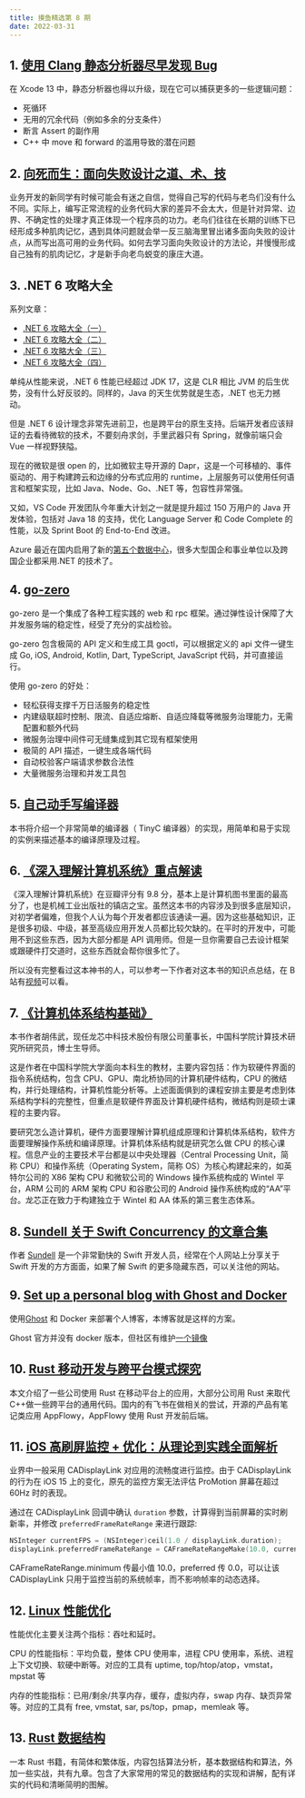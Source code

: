 ```yaml
---
title: 摸鱼精选第 8 期
date: 2022-03-31
---
```



## 1. [使用 Clang 静态分析器尽早发现 Bug](https://mp.weixin.qq.com/s/oGqTGgciaFIgMIKH96Ccng)

在 Xcode 13 中，静态分析器也得以升级，现在它可以捕获更多的一些逻辑问题：

- 死循环
- 无用的冗余代码（例如多余的分支条件）
- 断言 Assert 的副作用
- C++ 中 move 和 forward 的滥用导致的潜在问题

## 2. [向死而生：面向失败设计之道、术、技](https://mp.weixin.qq.com/s/a-RA9hP400qUjcdsXxjSbg)

业务开发的新同学有时候可能会有迷之自信，觉得自己写的代码与老鸟们没有什么不同。实际上，编写正常流程的业务代码大家的差异不会太大，但是针对异常、边界、不确定性的处理才真正体现一个程序员的功力。老鸟们往往在长期的训练下已经形成多种肌肉记忆，遇到具体问题就会举一反三脑海里冒出诸多面向失败的设计点，从而写出高可用的业务代码。如何去学习面向失败设计的方法论，并慢慢形成自己独有的肌肉记忆，才是新手向老鸟蜕变的康庄大道。

## 3. .NET 6 攻略大全

系列文章：

- [.NET 6 攻略大全（一）](https://mp.weixin.qq.com/s/AVFdwginJhUAJV_-NXW8bQ)
- [.NET 6 攻略大全（二）](https://mp.weixin.qq.com/s/0MWHviXlOEu4oTb55nHUkw)
- [.NET 6 攻略大全（三）](https://mp.weixin.qq.com/s/qmMbOLFbJIZV1gg1XdPe5A)
- [.NET 6 攻略大全（四）](https://mp.weixin.qq.com/s/ggBz7EjUZ9OErOVUh-VDZQ)

单纯从性能来说，.NET 6 性能已经超过 JDK 17，这是 CLR 相比 JVM 的后生优势，没有什么好反驳的。同样的，Java 的天生优势就是生态，.NET 也无力撼动。

但是 .NET 6 设计理念非常先进前卫，也是跨平台的原生支持。后端开发者应该辩证的去看待微软的技术，不要刻舟求剑，手里武器只有 Spring，就像前端只会 Vue 一样视野狭隘。

现在的微软是很 open 的，比如微软主导开源的 Dapr，这是一个可移植的、事件驱动的、用于构建跨云和边缘的分布式应用的 runtime，上层服务可以使用任何语言和框架实现，比如 Java、Node、Go、.NET 等，包容性非常强。

又如，VS Code 开发团队今年重大计划之一就是提升超过 150 万用户的 Java 开发体验，包括对 Java 18 的支持，优化 Language Server 和 Code Complete 的性能，以及 Sprint Boot 的 End-to-End 改进。

Azure 最近在国内启用了新的[第五个数据中心](https://www.sohu.com/a/530812023_121118998)，很多大型国企和事业单位以及跨国企业都采用.NET 的技术了。

## 4. [go-zero](https://go-zero.dev/cn)

go-zero 是一个集成了各种工程实践的 web 和 rpc 框架。通过弹性设计保障了大并发服务端的稳定性，经受了充分的实战检验。

go-zero 包含极简的 API 定义和生成工具 goctl，可以根据定义的 api 文件一键生成 Go, iOS, Android, Kotlin, Dart, TypeScript, JavaScript 代码，并可直接运行。

使用 go-zero 的好处：

- 轻松获得支撑千万日活服务的稳定性
- 内建级联超时控制、限流、自适应熔断、自适应降载等微服务治理能力，无需配置和额外代码
- 微服务治理中间件可无缝集成到其它现有框架使用
- 极简的 API 描述，一键生成各端代码
- 自动校验客户端请求参数合法性
- 大量微服务治理和并发工具包

## 5. [自己动手写编译器](https://pandolia.net/tinyc/index.html)

本书将介绍一个非常简单的编译器（ TinyC 编译器）的实现，用简单和易于实现的实例来描述基本的编译原理及过程。

## 6. [《深入理解计算机系统》重点解读](https://fengmuzi2003.gitbook.io/csapp3e/)

《深入理解计算机系统》在豆瓣评分有 9.8 分，基本上是计算机图书里面的最高分了，也是机械工业出版社的镇店之宝。虽然这本书的内容涉及到很多底层知识，对初学者偏难，但我个人认为每个开发者都应该通读一遍。因为这些基础知识，正是很多初级、中级，甚至高级应用开发人员都比较欠缺的。在平时的开发中，可能用不到这些东西，因为大部分都是 API 调用师。但是一旦你需要自己去设计框架或跟硬件打交道时，这些东西就会帮你很多忙了。

所以没有完整看过这本神书的人，可以参考一下作者对这本书的知识点总结，在 B 站有[视频](https://www.bilibili.com/video/BV1RK4y1R7Kf?p=2)可以看。

## 7. [《计算机体系结构基础》](https://foxsen.github.io/archbase/)

本书作者胡伟武，现任龙芯中科技术股份有限公司董事长，中国科学院计算技术研究所研究员，博士生导师。

这是作者在中国科学院大学面向本科生的教材，主要内容包括：作为软硬件界面的指令系统结构，包含 CPU、GPU、南北桥协同的计算机硬件结构，CPU 的微结构，并行处理结构，计算机性能分析等。上述面面俱到的课程安排主要是考虑到体系结构学科的完整性，但重点是软硬件界面及计算机硬件结构，微结构则是硕士课程的主要内容。

要研究怎么造计算机，硬件方面要理解计算机组成原理和计算机体系结构，软件方面要理解操作系统和编译原理。计算机体系结构就是研究怎么做 CPU 的核心课程。信息产业的主要技术平台都是以中央处理器（Central Processing Unit，简称 CPU）和操作系统（Operating System，简称 OS）为核心构建起来的，如英特尔公司的 X86 架构 CPU 和微软公司的 Windows 操作系统构成的 Wintel 平台，ARM 公司的 ARM 架构 CPU 和谷歌公司的 Android 操作系统构成的“AA”平台。龙芯正在致力于构建独立于 Wintel 和 AA 体系的第三套生态体系。

## 8. [Sundell 关于 Swift Concurrency 的文章合集](https://www.swiftbysundell.com/discover/concurrency/)

作者 [Sundell](https://www.swiftbysundell.com/) 是一个非常勤快的 Swift 开发人员，经常在个人网站上分享关于 Swift 开发的方方面面，如果了解 Swift 的更多隐藏东西，可以关注他的网站。

## 9. [Set up a personal blog with Ghost and Docker](https://blog.tericcabrel.com/setup-a-personal-blog-with-ghost-and-docker/)

使用[Ghost](https://ghost.org/) 和 Docker 来部署个人博客，本博客就是这样的方案。

Ghost 官方并没有 docker 版本，但社区有维护[一个镜像](https://hub.docker.com/_/ghost/)

## 10. [Rust 移动开发与跨平台模式探究](https://mp.weixin.qq.com/s/cZR0i5W1cGsZRCir3r8kmw)

本文介绍了一些公司使用 Rust 在移动平台上的应用，大部分公司用 Rust 来取代 C++做一些跨平台的通用代码。国内的有飞书在做相关的尝试，开源的产品有笔记类应用 AppFlowy，AppFlowy 使用 Rust 开发前后端。

## 11. [iOS 高刷屏监控 + 优化：从理论到实践全面解析](https://mp.weixin.qq.com/s/gMxTq0_nmE-xW7GA3pkBJg)

业界中一般采用 CADisplayLink 对应用的流畅度进行监控。由于 CADisplayLink 的行为在 iOS 15 上的变化，原先的监控方案无法评估 ProMotion 屏幕在超过 60Hz 时的表现。

通过在 CADisplayLink 回调中确认 `duration` 参数，计算得到当前屏幕的实时刷新率，并修改 `preferredFrameRateRange` 来进行跟踪:

```objectivec
NSInteger currentFPS = (NSInteger)ceil(1.0 / displayLink.duration);
displayLink.preferredFrameRateRange = CAFrameRateRangeMake(10.0, currentFPS, 0.0);
```

CAFrameRateRange.minimum 传最小值 10.0，preferred 传 0.0，可以让该 CADisplayLink 只用于监控当前的系统帧率，而不影响帧率的动态选择。

## 12. [Linux 性能优化](https://www.ctq6.cn/linux%E6%80%A7%E8%83%BD%E4%BC%98%E5%8C%96/)

性能优化主要关注两个指标：吞吐和延时。

CPU 的性能指标：平均负载，整体 CPU 使用率，进程 CPU 使用率，系统、进程上下文切换、软硬中断等。对应的工具有 uptime, top/htop/atop，vmstat，mpstat 等

内存的性能指标：已用/剩余/共享内存，缓存，虚拟内存，swap 内存、缺页异常等。对应的工具有 free, vmstat, sar, ps/top，pmap，memleak 等。

## 13. [Rust 数据结构](https://github.com/QMHTMY/RustBook/blob/main/README_CN.md)

一本 Rust 书籍，有简体和繁体版，内容包括算法分析，基本数据结构和算法，外加一些实战，共有九章。包含了大家常用的常见的数据结构的实现和讲解，配有详实的代码和清晰简明的图解。
